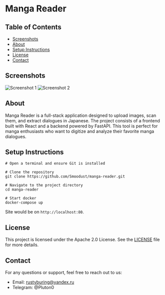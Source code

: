 # Manga Reader

## Table of Contents
- [Screenshots](#screenshots)
- [About](#about)
- [Setup Instructions](#setup-instructions)
- [License](#license)
- [Contact](#contact)

## Screenshots

![Screenshot 1](path/to/screenshot1.png)
![Screenshot 2](path/to/screenshot2.png)

## About

Manga Reader is a full-stack application designed to upload images, scan them, and extract dialogues in Japanese. The project consists of a frontend built with React and a backend powered by FastAPI. This tool is perfect for manga enthusiasts who want to digitize and analyze their favorite manga dialogues.

## Setup Instructions

```shell
# Open a terminal and ensure Git is installed

# Clone the repository
git clone https://github.com/Smoodust/manga-reader.git
   
# Navigate to the project directory
cd manga-reader

# Start docker
docker-compose up

```

Site would be on `http://localhost:80`.

## License

This project is licensed under the Apache 2.0 License. See the [LICENSE](LICENSE) file for more details.

## Contact

For any questions or support, feel free to reach out to us:

- Email: rustyburing@yandex.ru
- Telegram: @Pluton0